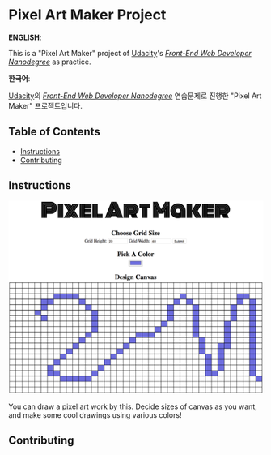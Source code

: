 # Pixel Art Maker Project

**ENGLISH**: 

This is a "Pixel Art Maker" project of [Udacity](https://www.udacity.com/)'s _[Front-End Web Developer Nanodegree](https://www.udacity.com/course/front-end-web-developer-nanodegree--nd001)_ as practice.

**한국어**: 

[Udacity](https://www.udacity.com/)의 _[Front-End Web Developer Nanodegree](https://www.udacity.com/course/front-end-web-developer-nanodegree--nd001)_ 연습문제로 진행한 "Pixel Art Maker" 프로젝트입니다.

## Table of Contents

* [Instructions](#instructions)
* [Contributing](#contributing)

## Instructions

![Preview](preview.png)

You can draw a pixel art work by this. 
Decide sizes of canvas as you want, and make some cool drawings using various colors!

## Contributing

